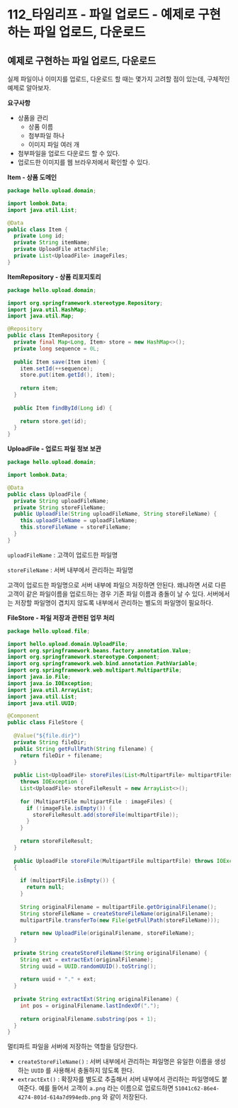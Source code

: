 # 112_타임리프 - 파일 업로드 - 예제로 구현하는 파일 업로드, 다운로드



## 예제로 구현하는 파일 업로드, 다운로드



실제 파일이나 이미지를 업로드, 다운로드 할 때는 몇가지 고려할 점이 있는데, 구체적인 예제로 알아보자.



**요구사항**

* 상품을 관리
  * 상품 이름
  * 첨부파일 하나
  * 이미지 파일 여러 개
* 첨부파일을 업로드 다운로드 할 수 있다.
* 업로드한 이미지를 웹 브라우저에서 확인할 수 있다.



**Item - 상품 도메인**

```java
package hello.upload.domain;

import lombok.Data;
import java.util.List;

@Data
public class Item {
  private Long id;
  private String itemName;
  private UploadFile attachFile;
  private List<UploadFile> imageFiles;
}
```



**ItemRepository - 상품 리포지토리**

```java
package hello.upload.domain;

import org.springframework.stereotype.Repository;
import java.util.HashMap;
import java.util.Map;

@Repository
public class ItemRepository {
  private final Map<Long, Item> store = new HashMap<>();
  private long sequence = 0L;
  
  public Item save(Item item) {
    item.setId(++sequence);
    store.put(item.getId(), item);
    
    return item;
  }
  
  public Item findById(Long id) {
    
    return store.get(id);
  }
}

```



**UploadFile - 업로드 파일 정보 보관**

```java
package hello.upload.domain;

import lombok.Data;

@Data
public class UploadFile {
  private String uploadFileName;
  private String storeFileName;
  public UploadFile(String uploadFileName, String storeFileName) {
    this.uploadFileName = uploadFileName;
    this.storeFileName = storeFileName;
  }
}
```

`uploadFileName` : 고객이 업로드한 파일명

`storeFileName` : 서버 내부에서 관리하는 파일명



고객이 업로드한 파일명으로 서버 내부에 파일으 저장하면 안된다. 왜냐하면 서로 다른 고객이 같은 파일이름을 업로드하는 경우 기존 파일 이름과 충돌이 날 수 있다. 서버에서는 저장할 파일명이 겹치지 않도록 내부에서 관리하는 별도의 파일명이 필요하다.



**FileStore - 파일 저장과 관련된 업무 처리**

```java
package hello.upload.file;

import hello.upload.domain.UploadFile;
import org.springframework.beans.factory.annotation.Value;
import org.springframework.stereotype.Component;
import org.springframework.web.bind.annotation.PathVariable;
import org.springframework.web.multipart.MultipartFile;
import java.io.File;
import java.io.IOException;
import java.util.ArrayList;
import java.util.List;
import java.util.UUID;

@Component
public class FileStore {
  
  @Value("${file.dir}")
  private String fileDir;
  public String getFullPath(String filename) {
    return fileDir + filename;
  }
  
  public List<UploadFile> storeFiles(List<MultipartFile> multipartFiles)
    throws IOException {
    List<UploadFile> storeFileResult = new ArrayList<>();
    
    for (MultipartFile multipartFile : imageFiles) {
      if (!imageFile.isEmpty()) {
        storeFileResult.add(storeFile(multipartFile));
      }
    }
    
    return storeFileResult;
  }
  
  public UploadFile storeFile(MultipartFile multipartFile) throws IOException 
  {
    
    if (multipartFile.isEmpty()) {
      return null;
    }
    
    String originalFilename = multipartFile.getOriginalFilename();
    String storeFileName = createStoreFileName(originalFilename);
    multipartFile.transferTo(new File(getFullPath(storeFileName)));
    
    return new UploadFile(originalFilename, storeFileName);
  }
  
  private String createStoreFileName(String originalFilename) {
    String ext = extractExt(originalFilename);
    String uuid = UUID.randomUUID().toString();
    
    return uuid + "." + ext;
  }
  
  private String extractExt(String originalFilename) {
    int pos = originalFilename.lastIndexOf(".");
    
    return originalFilename.substring(pos + 1);
  }
}
```

멀티파트 파일을 서버에 저장하는 역할을 담당한다.

* `createStoreFileName()` : 서버 내부에서 관리하는 파일명은 유일한 이름을 생성하는 `UUID` 를 사용해서 충돌하지 않도록 한다.
* `extractExt()` : 확장자를 별도로 추출해서 서버 내부에서 관리하는 파일명에도 붙여준다. 예를 들어서 고객이 `a.png` 라는 이름으로 업로드하면 `51041c62-86e4-4274-801d-614a7d994edb.png` 와 같이 저장된다.

